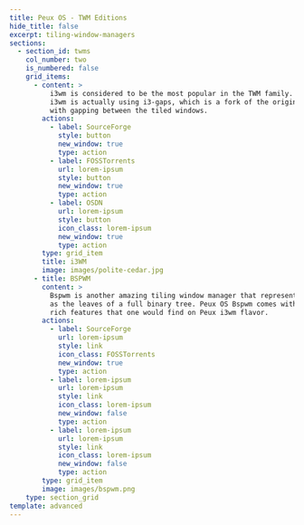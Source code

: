 ```yaml
---
title: Peux OS - TWM Editions
hide_title: false
excerpt: tiling-window-managers
sections:
  - section_id: twms
    col_number: two
    is_numbered: false
    grid_items:
      - content: >
          i3wm is considered to be the most popular in the TWM family. Peux OS
          i3wm is actually using i3-gaps, which is a fork of the original i3wm
          with gapping between the tiled windows.
        actions:
          - label: SourceForge
            style: button
            new_window: true
            type: action
          - label: FOSSTorrents
            url: lorem-ipsum
            style: button
            new_window: true
            type: action
          - label: OSDN
            url: lorem-ipsum
            style: button
            icon_class: lorem-ipsum
            new_window: true
            type: action
        type: grid_item
        title: i3WM
        image: images/polite-cedar.jpg
      - title: BSPWM
        content: >
          Bspwm is another amazing tiling window manager that represents windows
          as the leaves of a full binary tree. Peux OS Bspwm comes with similar
          rich features that one would find on Peux i3wm flavor.
        actions:
          - label: SourceForge
            url: lorem-ipsum
            style: link
            icon_class: FOSSTorrents
            new_window: true
            type: action
          - label: lorem-ipsum
            url: lorem-ipsum
            style: link
            icon_class: lorem-ipsum
            new_window: false
            type: action
          - label: lorem-ipsum
            url: lorem-ipsum
            style: link
            icon_class: lorem-ipsum
            new_window: false
            type: action
        type: grid_item
        image: images/bspwm.png
    type: section_grid
template: advanced
---
```

